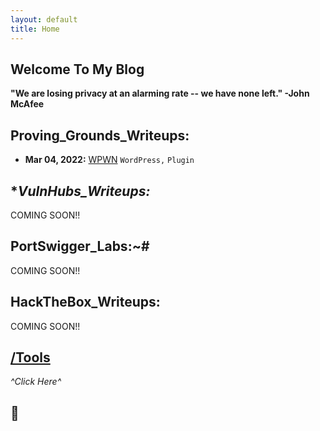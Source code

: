 ```yaml
---
layout: default
title: Home
---
```


## **Welcome To My Blog**

**"We are losing privacy at an alarming rate -- we have none left." -John McAfee**

## **Proving_Grounds_Writeups:**
- **Mar 04, 2022:** [WPWN](https://isaac-ken.github.io/posts/ProvingGrounds/WPWN.html) `WordPress,` `Plugin`

## **VulnHubs_Writeups:*

COMING SOON!!


## **PortSwigger_Labs:~#**  

COMING SOON!!


## **HackTheBox_Writeups:**

COMING SOON!!


## [/Tools](https://isaac-ken.github.io/posts/Tools/)
 *^Click Here^*
 ## 📎




